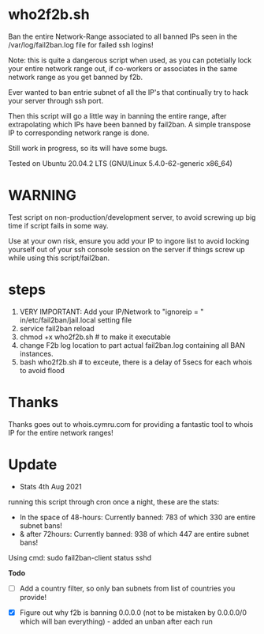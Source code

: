 # who2f2b.sh

Ban the entire Network-Range associated to all banned IPs seen in the /var/log/fail2ban.log file for failed ssh logins!

Note: this is quite a dangerous script when used, as you can potetially lock your entire network range out, if co-workers or associates in the same network range as you get banned by f2b.

Ever wanted to ban entrie subnet of all the IP's that continually try to hack your server through ssh port.

Then this script will go a little way in banning the entire range, after extrapolating which IPs have been banned by fail2ban.  A simple transpose IP to corresponding network range is done.

Still work in progress, so its will have some bugs.

Tested on Ubuntu 20.04.2 LTS (GNU/Linux 5.4.0-62-generic x86_64)

# WARNING

Test script on non-production/development server, to avoid screwing up big time if script fails in some way.

Use at your own risk, ensure you add your IP to ingore list to avoid locking yourself out of your ssh console session on the server if things screw up while using this script/fail2ban.

# steps

1. VERY IMPORTANT: Add your IP/Network to "ignoreip = " in/etc/fail2ban/jail.local setting file
2. service fail2ban reload
3. chmod +x who2f2b.sh # to make it executable
4. change F2b log location to part actual fail2ban.log containing all BAN instances.
5. bash who2f2b.sh # to exceute, there is a delay of 5secs for each whois to avoid flood

# Thanks

Thanks goes out to whois.cymru.com for providing a fantastic tool to whois IP for the entire network ranges!

# Update

- Stats 4th Aug 2021

 running this script through cron once a night, these are the stats:

 - In the space of 48-hours: Currently banned:	783 of which 330 are entire subnet bans!
 - & after 72hours: Currently banned:	938 of which 447 are entire subnet bans!

Using cmd: sudo fail2ban-client status sshd


**Todo**
- [ ] Add a country filter, so only ban subnets from list of countries you provide!
- [x] Figure out why f2b is banning 0.0.0.0 (not to be mistaken by 0.0.0.0/0 which will ban everything) - added an unban after each run

